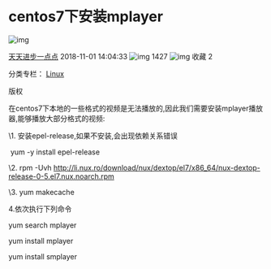 # centos7下安装mplayer

![img](https://csdnimg.cn/release/blogv2/dist/pc/img/original.png)

[天天进步一点点](https://blog.csdn.net/u013196348) 2018-11-01 14:04:33 ![img](https://csdnimg.cn/release/blogv2/dist/pc/img/articleReadEyes.png) 1427 ![img](https://csdnimg.cn/release/blogv2/dist/pc/img/tobarCollect.png) 收藏 2

分类专栏： [Linux](https://blog.csdn.net/u013196348/category_8274078.html)

版权

在centos7下本地的一些格式的视频是无法播放的,因此我们需要安装mplayer播放器,能够播放大部分格式的视频:

\1. 安装epel-release,如果不安装,会出现依赖关系错误

​     yum -y install epel-release

\2. rpm -Uvh http://li.nux.ro/download/nux/dextop/el7/x86_64/nux-dextop-release-0-5.el7.nux.noarch.rpm

\3. yum makecache

4.依次执行下列命令

  yum search mplayer

  yum install mplayer

  yum install smplayer